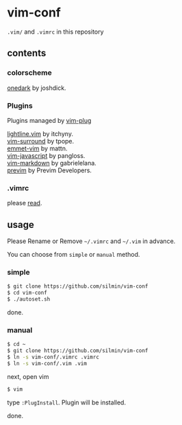 # vim-conf
`.vim/` and `.vimrc` in this repository

## contents
### colorscheme
[onedark](https://github.com/joshdick/onedark.vim) by joshdick.

### Plugins

Plugins managed by [vim-plug](https://github.com/junegunn/vim-plug)

[lightline.vim](https://github.com/itchyny/lightline.vim) by itchyny.  
[vim-surround](https://github.com/tpope) by tpope.  
[emmet-vim](https://github.com/mattn/emmet-vim) by mattn.  
[vim-javascript](https://github.com/pangloss/vim-javascript) by pangloss.  
[vim-markdown](https://github.com/gabrielelana/vim-markdown) by gabrielelana.  
[previm](https://github.com/previm/previm) by Previm Developers.  

### .vimrc
please [read](.vimrc).

## usage
Please Rename or Remove `~/.vimrc` and `~/.vim` in advance.

You can choose from `simple` or `manual` method.

### simple
```bash
$ git clone https://github.com/silmin/vim-conf
$ cd vim-conf
$ ./autoset.sh
```
done.

### manual
```bash
$ cd ~
$ git clone https://github.com/silmin/vim-conf
$ ln -s vim-conf/.vimrc .vimrc
$ ln -s vim-conf/.vim .vim
```

next, open vim
```bash
$ vim
```
type `:PlugInstall`.
Plugin will be installed.

done.
